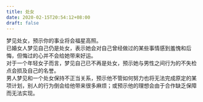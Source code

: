 ```yaml
---
title: 处女
date: 2020-02-15T20:54:12+08:00
draft: false
---
```


梦见处女，预示你的事业将会福星高照。<br>
已婚女人梦见自己仍是处女，表示她会对自己曾经做过的某些事情感到羞愧和后悔，但悔过的心并不会给她带来好运。<br>
对于一个年轻女子而言，梦见自己已不再是处女，预示她与男性之间行为的不失检点会损及自己的名誉。<br>
男人梦见和一个处女保持不正当关系，预示他不管如何努力也将无法完成原定的某项计划，别人的行为倒会给他带来很多麻烦；或预示他的理想会由于合作缺乏保障而无法实现。<br>
